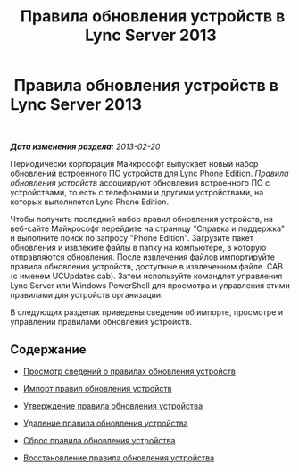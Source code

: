 ﻿---
title: " Правила обновления устройств в Lync Server 2013"
TOCTitle: " Правила обновления устройств в Lync Server 2013"
ms:assetid: a2f7e293-3342-4566-9605-410cb95f3b3b
ms:mtpsurl: https://technet.microsoft.com/ru-ru/library/JJ994062(v=OCS.15)
ms:contentKeyID: 52058289
ms.date: 05/19/2016
mtps_version: v=OCS.15
ms.translationtype: HT
---

#  Правила обновления устройств в Lync Server 2013

 

_**Дата изменения раздела:** 2013-02-20_

Периодически корпорация Майкрософт выпускает новый набор обновлений встроенного ПО устройств для Lync Phone Edition. *Правила обновления устройств* ассоциируют обновления встроенного ПО с устройствами, то есть с телефонами и другими устройствами, на которых выполняется Lync Phone Edition.

Чтобы получить последний набор правил обновления устройств, на веб-сайте Майкрософт перейдите на страницу "Справка и поддержка" и выполните поиск по запросу "Phone Edition". Загрузите пакет обновления и извлеките файлы в папку на компьютере, в которую отправляются обновления. После извлечения файлов импортируйте правила обновления устройств, доступные в извлеченном файле .CAB (с именем UCUpdates.cab). Затем используйте командлет управления Lync Server или Windows PowerShell для просмотра и управления этими правилами для устройств организации.

В следующих разделах приведены сведения об импорте, просмотре и управлении правилами обновления устройств.

## Содержание

  - [Просмотр сведений о правилах обновления устройств](lync-server-2013-view-information-about-device-update-rules.md)

  - [Импорт правил обновления устройств](lync-server-2013-import-device-update-rules.md)

  - [Утверждение правила обновления устройства](lync-server-2013-approve-a-device-update-rule.md)

  - [Удаление правила обновления устройства](lync-server-2013-remove-a-device-update-rule.md)

  - [Сброс правила обновления устройства](lync-server-2013-reset-a-device-update-rule.md)

  - [Восстановление правила обновления устройства](lync-server-2013-restore-a-device-update-rule.md)

